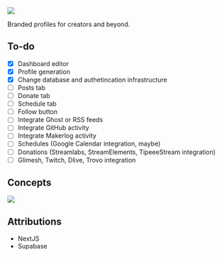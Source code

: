 ![](https://i.imgur.com/Q7MsIFB.png)

Branded profiles for creators and beyond.	

## To-do	

- [x] Dashboard editor	
- [x] Profile generation	
- [x] Change database and authetincation infrastructure	
- [ ] Posts tab
- [ ] Donate tab
- [ ] Schedule tab
- [ ] Follow button
- [ ] Integrate Ghost or RSS feeds	
- [ ] Integrate GitHub activity	
- [ ] Integrate Makerlog activity	
- [ ] Schedules (Google Calendar integration, maybe)	
- [ ] Donations (Streamlabs, StreamElements, TipeeeStream integration)	
- [ ] Glimesh, Twitch, Dlive, Trovo integration	

## Concepts	
![](https://libby.gg/libby-profile-page.png)	

## Attributions	
- NextJS	
- Supabase
